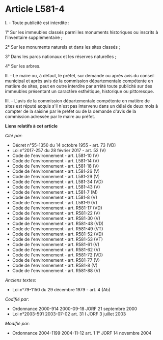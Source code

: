 # Article L581-4

I. - Toute publicité est interdite :

1° Sur les immeubles classés parmi les monuments historiques ou inscrits à l'inventaire supplémentaire ;

2° Sur les monuments naturels et dans les sites classés ;

3° Dans les parcs nationaux et les réserves naturelles ;

4° Sur les arbres.

II. - Le maire ou, à défaut, le préfet, sur demande ou après avis du conseil municipal et après avis de la commission
départementale compétente en matière de sites, peut en outre interdire par arrêté toute publicité sur des immeubles
présentant un caractère esthétique, historique ou pittoresque.

III. - L'avis de la commission départementale compétente en matière de sites est réputé acquis s'il n'est pas intervenu dans
un délai de deux mois à compter de la saisine par le préfet ou de la demande d'avis de la commission adressée par le maire au
préfet.

**Liens relatifs à cet article**

_Cité par_:

  - Décret n°55-1350 du 14 octobre 1955 - art. 73 (VD)
  - Loi n°2017-257 du 28 février 2017 - art. 52 (V)
  - Code de l'environnement - art. L581-10 (V)
  - Code de l'environnement - art. L581-14 (V)
  - Code de l'environnement - art. L581-18 (V)
  - Code de l'environnement - art. L581-26 (V)
  - Code de l'environnement - art. L581-29 (V)
  - Code de l'environnement - art. L581-34 (VD)
  - Code de l'environnement - art. L581-43 (V)
  - Code de l'environnement - art. L581-7 (M)
  - Code de l'environnement - art. L581-8 (V)
  - Code de l'environnement - art. L581-9 (V)
  - Code de l'environnement - art. R581-17 (VD)
  - Code de l'environnement - art. R581-22 (V)
  - Code de l'environnement - art. R581-30 (V)
  - Code de l'environnement - art. R581-48 (VD)
  - Code de l'environnement - art. R581-49 (VT)
  - Code de l'environnement - art. R581-52 (VD)
  - Code de l'environnement - art. R581-53 (VT)
  - Code de l'environnement - art. R581-61 (V)
  - Code de l'environnement - art. R581-62 (V)
  - Code de l'environnement - art. R581-72 (VD)
  - Code de l'environnement - art. R581-77 (V)
  - Code de l'environnement - art. R581-8 (V)
  - Code de l'environnement - art. R581-88 (V)

_Anciens textes_:

  - Loi n°79-1150 du 29 décembre 1979 - art. 4 (Ab)

_Codifié par_:

  - Ordonnance 2000-914 2000-09-18 JORF 21 septembre 2000
  - Loi n°2003-591 2003-07-02 art. 31 I JORF 3 juillet 2003

_Modifié par_:

  - Ordonnance 2004-1199 2004-11-12 art. 1 1° JORF 14 novembre 2004
